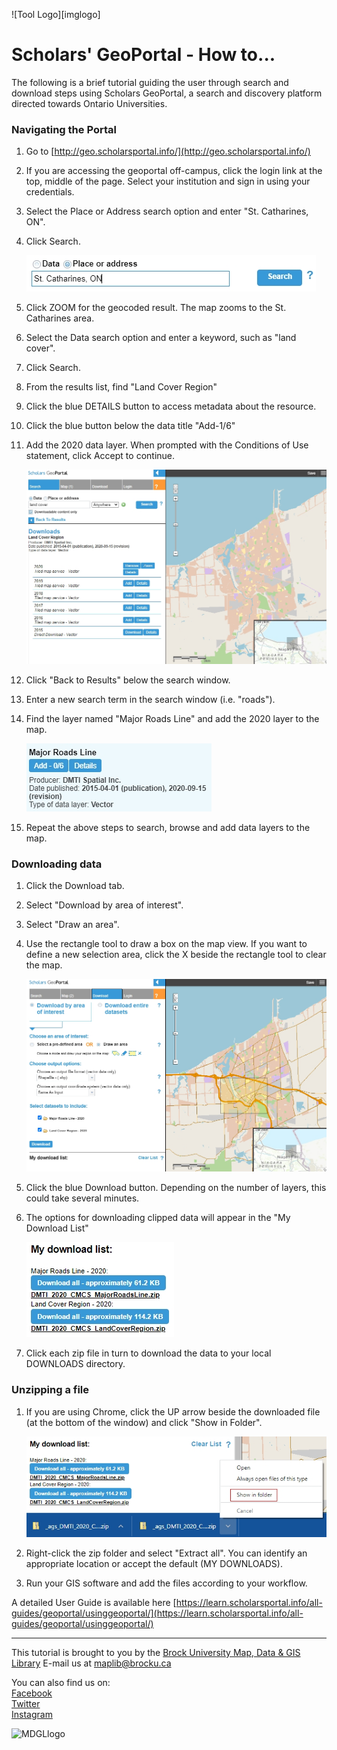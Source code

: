 ![Tool Logo][imglogo]


# Scholars' GeoPortal - How to...
The following is a brief tutorial guiding the user through search and download steps using Scholars GeoPortal, a search and discovery platform directed towards Ontario Universities.

### Navigating the Portal
1. Go to [http://geo.scholarsportal.info/](http://geo.scholarsportal.info/)
2. If you are accessing the geoportal off-campus, click the login link at the top, middle of the page. Select your institution and sign in using your credentials.
3. Select the Place or Address search option and enter "St. Catharines, ON".
4. Click Search.

    ![search](portal1.jpg)

5. Click ZOOM for the geocoded result. The map zooms to the St. Catharines area.
6. Select the Data search option and enter a keyword, such as "land cover".
7. Click Search.
8. From the results list, find "Land Cover Region"
9. Click the blue DETAILS button to access metadata about the resource. 
10. Click the blue button below the data title "Add-1/6"
11. Add the 2020 data layer. When prompted with the Conditions of Use statement, click Accept to continue.

    ![data layer](portal2.jpg)  
    
12. Click "Back to Results" below the search window.
13. Enter a new search term in the search window (i.e. "roads").
14. Find the layer named "Major Roads Line" and add the 2020 layer to the map.

    ![roads](portal3.jpg)  
    
15. Repeat the above steps to search, browse and add data layers to the map.


### Downloading data

1. Click the Download tab.
2. Select "Download by area of interest".
3. Select "Draw an area".
4. Use the rectangle tool to draw a box on the map view. If you want to define a new selection area, click the X beside the rectangle tool to clear the map.

    ![download](portal4.jpg)
    
5. Click the blue Download button. Depending on the number of layers, this could take several minutes.
6. The options for downloading clipped data will appear in the "My Download List"

    ![download2](portal5.jpg)
    
7. Click each zip file in turn to download the data to your local DOWNLOADS directory.

### Unzipping a file

1. If you are using Chrome, click the UP arrow beside the downloaded file (at the bottom of the window) and click "Show in Folder".
 
     ![unzip](portal6.jpg)
     
2. Right-click the zip folder and select "Extract all". You can identify an appropriate location or accept the default (MY DOWNLOADS).
3. Run your GIS software and add the files according to your workflow.

A detailed User Guide is available here [https://learn.scholarsportal.info/all-guides/geoportal/usinggeoportal/](https://learn.scholarsportal.info/all-guides/geoportal/usinggeoportal/)

---
  
 
This tutorial is brought to you by the [Brock University Map, Data & GIS Library](https://brocku.ca/library/mdgl/)  E-mail us at [maplib@brocku.ca](mailto:maplib@brocku.ca)
  
You can also find us on:  
[Facebook](https://www.facebook.com/Brock-University-Map-Data-GIS-Library-107927255178257)  
[Twitter](https://twitter.com/BrockU_MDGL)  
[Instagram](https://www.instagram.com/brockmdgl/)   
 











<!--- Please use reference style images so that it is easier to update pictures later --->

![MDGLlogo](MDGL_logo_sm.jpg)
